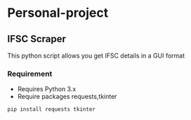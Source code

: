 # Personal-project

## IFSC Scraper
This python script allows you get IFSC details in a GUI format

### Requirement
- Requires Python 3.x
- Require packages requests,tkinter

```bash
pip install requests tkinter
```
